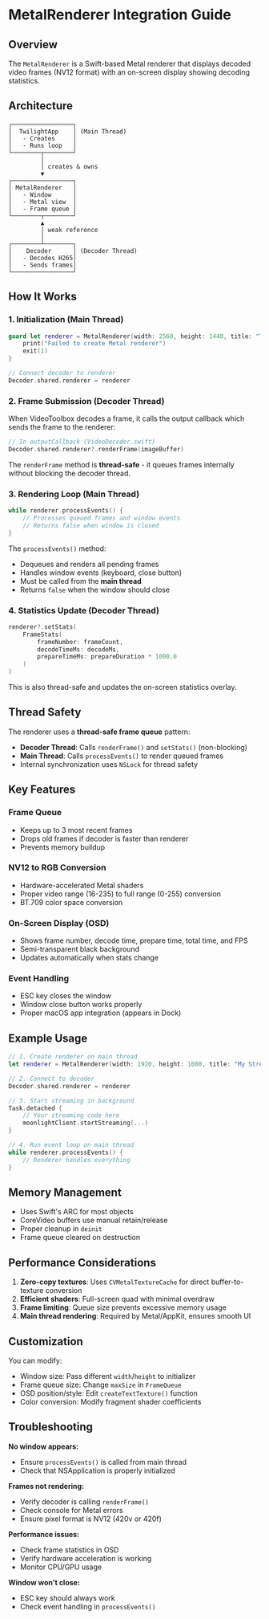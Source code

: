# MetalRenderer Integration Guide

## Overview

The `MetalRenderer` is a Swift-based Metal renderer that displays decoded video frames (NV12 format) with an on-screen display showing decoding statistics.

## Architecture

```
┌─────────────────┐
│  TwilightApp    │ (Main Thread)
│   - Creates     │
│   - Runs loop   │
└────────┬────────┘
         │
         │ creates & owns
         ▼
┌─────────────────┐
│ MetalRenderer   │
│   - Window      │
│   - Metal view  │
│   - Frame queue │
└────────┬────────┘
         ▲
         │ weak reference
         │
┌────────┴────────┐
│    Decoder      │ (Decoder Thread)
│   - Decodes H265│
│   - Sends frames│
└─────────────────┘
```

## How It Works

### 1. **Initialization** (Main Thread)
```swift
guard let renderer = MetalRenderer(width: 2560, height: 1440, title: "Twilight Stream") else {
    print("Failed to create Metal renderer")
    exit(1)
}

// Connect decoder to renderer
Decoder.shared.renderer = renderer
```

### 2. **Frame Submission** (Decoder Thread)
When VideoToolbox decodes a frame, it calls the output callback which sends the frame to the renderer:

```swift
// In outputCallback (VideoDecoder.swift)
Decoder.shared.renderer?.renderFrame(imageBuffer)
```

The `renderFrame` method is **thread-safe** - it queues frames internally without blocking the decoder thread.

### 3. **Rendering Loop** (Main Thread)
```swift
while renderer.processEvents() {
    // Processes queued frames and window events
    // Returns false when window is closed
}
```

The `processEvents()` method:
- Dequeues and renders all pending frames
- Handles window events (keyboard, close button)
- Must be called from the **main thread**
- Returns `false` when the window should close

### 4. **Statistics Update** (Decoder Thread)
```swift
renderer?.setStats(
    FrameStats(
        frameNumber: frameCount,
        decodeTimeMs: decodeMs,
        prepareTimeMs: prepareDuration * 1000.0
    )
)
```

This is also thread-safe and updates the on-screen statistics overlay.

## Thread Safety

The renderer uses a **thread-safe frame queue** pattern:

- **Decoder Thread**: Calls `renderFrame()` and `setStats()` (non-blocking)
- **Main Thread**: Calls `processEvents()` to render queued frames
- Internal synchronization uses `NSLock` for thread safety

## Key Features

### Frame Queue
- Keeps up to 3 most recent frames
- Drops old frames if decoder is faster than renderer
- Prevents memory buildup

### NV12 to RGB Conversion
- Hardware-accelerated Metal shaders
- Proper video range (16-235) to full range (0-255) conversion
- BT.709 color space conversion

### On-Screen Display (OSD)
- Shows frame number, decode time, prepare time, total time, and FPS
- Semi-transparent black background
- Updates automatically when stats change

### Event Handling
- ESC key closes the window
- Window close button works properly
- Proper macOS app integration (appears in Dock)

## Example Usage

```swift
// 1. Create renderer on main thread
let renderer = MetalRenderer(width: 1920, height: 1080, title: "My Stream")!

// 2. Connect to decoder
Decoder.shared.renderer = renderer

// 3. Start streaming in background
Task.detached {
    // Your streaming code here
    moonlightClient.startStreaming(...)
}

// 4. Run event loop on main thread
while renderer.processEvents() {
    // Renderer handles everything
}
```

## Memory Management

- Uses Swift's ARC for most objects
- CoreVideo buffers use manual retain/release
- Proper cleanup in `deinit`
- Frame queue cleared on destruction

## Performance Considerations

1. **Zero-copy textures**: Uses `CVMetalTextureCache` for direct buffer-to-texture conversion
2. **Efficient shaders**: Full-screen quad with minimal overdraw
3. **Frame limiting**: Queue size prevents excessive memory usage
4. **Main thread rendering**: Required by Metal/AppKit, ensures smooth UI

## Customization

You can modify:
- Window size: Pass different `width`/`height` to initializer
- Frame queue size: Change `maxSize` in `FrameQueue`
- OSD position/style: Edit `createTextTexture()` function
- Color conversion: Modify fragment shader coefficients

## Troubleshooting

**No window appears:**
- Ensure `processEvents()` is called from main thread
- Check that NSApplication is properly initialized

**Frames not rendering:**
- Verify decoder is calling `renderFrame()`
- Check console for Metal errors
- Ensure pixel format is NV12 (420v or 420f)

**Performance issues:**
- Check frame statistics in OSD
- Verify hardware acceleration is working
- Monitor CPU/GPU usage

**Window won't close:**
- ESC key should always work
- Check event handling in `processEvents()`
